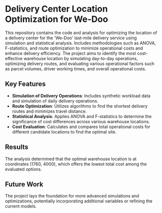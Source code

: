 # Delivery Center Location Optimization for We-Doo

This repository contains the code and analysis for optimizing the location of a delivery center for the 'We-Doo' last-mile delivery service using simulation and statistical analysis. Includes methodologies such as ANOVA, F-statistics, and route optimization to minimize operational costs and enhance delivery efficiency. The project aims to identify the most cost-effective warehouse location by simulating day-to-day operations, optimizing delivery routes, and evaluating various operational factors such as parcel volumes, driver working times, and overall operational costs.

## Key Features
- **Simulation of Delivery Operations**: Includes synthetic workload data and simulation of daily delivery operations.
- **Route Optimization**: Utilizes algorithms to find the shortest delivery routes and minimizes travel distance.
- **Statistical Analysis**: Applies ANOVA and F-statistics to determine the significance of cost differences across various warehouse locations.
- **Cost Evaluation**: Calculates and compares total operational costs for different candidate locations to find the optimal site.

## Results
The analysis determined that the optimal warehouse location is at coordinates (1760, 4000), which offers the lowest total cost among the evaluated options.

## Future Work
The project lays the foundation for more advanced simulations and optimizations, potentially incorporating additional variables or refining the current models.

